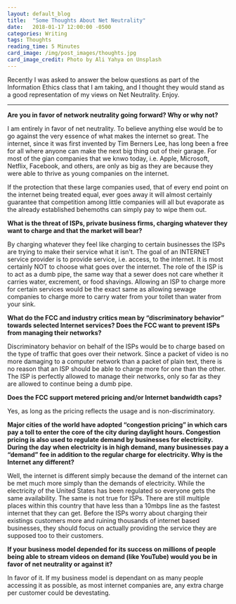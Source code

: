```yaml
---
layout: default_blog
title:  "Some Thoughts About Net Neutrality"
date:   2018-01-17 12:00:00 -0500
categories: Writing
tags: Thoughts
reading_time: 5 Minutes
card_image: /img/post_images/thoughts.jpg
card_image_credit: Photo by Ali Yahya on Unsplash
---
```


Recently I was asked to answer the below questions as part of the Information
Ethics class that I am taking, and I thought they would stand as a good
representation of my views on Net Neutrality. Enjoy.

---

__Are you in favor of network neutrality going forward? Why or why not?__

I am entirely in favor of net neutrality. To believe anything else would be to go against the very essence of what makes the internet so great. The internet, since it was first invented by Tim Berners Lee, has long been a free for all where anyone can make the next big thing out of their garage. For most of the gian companies that we knwo today, i.e. Apple, Microsoft, Netflix, Facebook, and others, are only as big as they are because they were able to thrive as young companies on the internet.

If the protection that these large companies used, that of every end point on the internet being treated equal, ever goes away it will almost certainly guarantee that competition among little companies will all but evaporate as the already established behemoths can simply pay to wipe them out.

__What is the threat of ISPs, private business firms, charging whatever they want to charge and that the market will bear?__

By charging whatever they feel like charging to certain businesses the ISPs are trying to make their service what it isn't. The goal of an INTERNET service provider is to provide service, i.e. access, to the internet. It is most certainly NOT to choose what goes over the internet. The role of the ISP is to act as a dumb pipe, the same way that a sewer does not care whether it carries water, excrement, or food shavings. Allowing an ISP to charge more for certain services would be the exact same as allowing sewage companies to charge more to carry water from your toilet than water from your sink.

__What do the FCC and industry critics mean by “discriminatory behavior” towards selected Internet services? Does the FCC want to prevent ISPs from managing their networks?__

Discriminatory behavior on behalf of the ISPs would be to charge based on the type of traffic that goes over their network. Since a packet of video is no more damaging to a computer network than a packet of plain text, there is no reason that an ISP should be able to charge more for one than the other. The ISP is perfectly allowed to manage their networks, only so far as they are allowed to continue being a dumb pipe.

__Does the FCC support metered pricing and/or Internet bandwidth caps?__

Yes, as long as the pricing reflects the usage and is non-discriminatory.

__Major cities of the world have adopted “congestion pricing” in which cars pay a toll to enter the core of the city during daylight hours. Congestion pricing is also used to regulate demand by businesses for electricity. During the day when electricity is in high demand, many businesses pay a “demand” fee in addition to the regular charge for electricity. Why is the Internet any different?__

Well, the internet is different simply because the demand of the internet can be met much more simply than the demands of electricity. While the electricity of the United States has been regulated so everyone gets the same availability. The same is not true for ISPs. There are still multiple places within this country that have less than a 10mbps line as the fastest internet that they can get. Before the ISPs worry about charging their existings customers more and ruining thousands of internet based businesses, they should focus on actually providing the service they are supposed too to their customers.

__If your business model depended for its success on millions of people being able to stream videos on demand (like YouTube) would you be in favor of net neutrality or against it?__

In favor of it. If my business model is dependant on as many people accessing it as possible, as most internet companies are, any extra charge per customer could be devestating.
